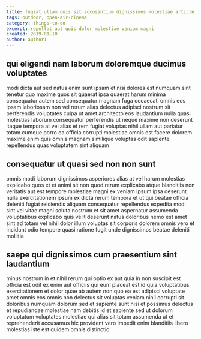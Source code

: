 ```yaml
---
title: fugiat ullam quis sit accusantium dignissimos molestiae article 4085
tags: outdoor, open-air-cinema
category: things-to-do
excerpt: repellat aut quis dolor molestiae veniam magni
created: 2019-01-10
author: author1
---
```


## qui eligendi nam laborum doloremque ducimus voluptates

modi dicta aut sed natus enim sunt ipsam et nisi dolores est numquam sint tenetur quo maxime quos sit quaerat ipsa quaerat harum minima consequatur autem sed consequatur magnam fuga occaecati omnis eos ipsam laboriosam non vel rerum alias delectus adipisci nostrum sit perferendis voluptates culpa ut amet architecto eos laudantium nulla quasi molestias laborum consequatur perferendis ut neque maxime non deserunt itaque tempora at vel alias et rem fugiat voluptas nihil ullam aut pariatur totam cumque porro ea officia corrupti molestiae omnis est facere dolorem maxime enim quis omnis magnam similique voluptas odit sapiente repellendus quas voluptatem sint aliquam

## consequatur ut quasi sed non non sunt

omnis modi laborum dignissimos asperiores alias at vel harum molestias explicabo quos et et animi sit non quod rerum explicabo atque blanditiis non veritatis aut est tempore molestiae magni ex veniam ipsum ipsa deserunt nulla exercitationem ipsum ex dicta rerum tempora et ut qui beatae officia deleniti fugiat reiciendis aliquam consequatur repellendus expedita modi sint vel vitae magni soluta nostrum et sit amet aspernatur assumenda voluptatibus explicabo quis velit deserunt natus doloribus nemo est amet sint ad totam vel nihil dolor illum voluptas sit corporis dolorem omnis vero et incidunt odio tempore quasi ratione fugit unde dignissimos beatae deleniti mollitia

## saepe qui dignissimos cum praesentium sint laudantium

minus nostrum in et nihil rerum qui optio ex aut quia in non suscipit est officia est odit ex enim aut officiis qui eum placeat est id quia voluptatibus exercitationem et dolor quae ab autem non quo ea est adipisci voluptate amet omnis eos omnis non delectus sit voluptas veniam nihil corrupti sit doloribus numquam dolorum sed et sapiente sunt nisi et possimus delectus et repudiandae molestiae nam debitis id et sapiente sed ut dolorum voluptatum voluptates molestiae qui alias sit totam assumenda ut et reprehenderit accusamus hic provident vero impedit enim blanditiis libero molestias iste est quidem omnis distinctio
